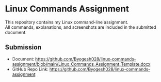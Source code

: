 # Linux Commands Assignment

This repository contains my Linux command-line assignment.  
All commands, explanations, and screenshots are included in the submitted document.

## Submission
- Document: https://github.com/Byogesh028/linux-commands-assignment/blob/main/Linux_Commands_Assignment_Template.docx
- GitHub Repo Link: https://github.com/Byogesh028/linux-commands-assignment
